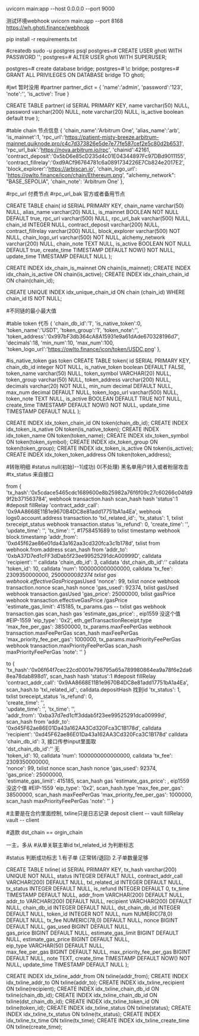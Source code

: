 uvicorn main:app --host 0.0.0.0 --port 9000

测试环境webhook
uvicorn main:app --port 8168
https://wh.ghoti.finance/webhook

pip install -r requirements.txt

#createdb
sudo -u postgres psql
postgres=# CREATE USER ghoti WITH PASSWORD '';
postgres=# ALTER USER ghoti WITH SUPERUSER;
<!-- postgres=# alter user ghoti with password ''; -->
postgres=# create database bridge;
postgres=# \c bridge;
postgres=# GRANT ALL PRIVILEGES ON DATABASE bridge TO ghoti;

<!-- CREATE USER ghoti WITH PASSWORD '*#$dTDN!'; -->
<!-- ALTER USER ghoti WITH SUPERUSER; -->
<!-- alter user ghoti with password '*#$dTDN!'; -->
<!-- create database bridge; -->
<!-- GRANT ALL PRIVILEGES ON DATABASE bridge TO ghoti; -->

#jwt
暂时没用
#partner 
partner_dict = {
    'name':'admin',
    'password':'123',
    'note':'',
    'is_active': True
}

CREATE TABLE partner(
    id  SERIAL PRIMARY KEY,
    name varchar(50) NULL,
    password varchar(200) NULL,
    note varchar(20) NULL,
    is_active boolean default true
);

#table chain 节点信息
{
    'chain_name':'Arbitrum One',
    'alias_name':'arb',
    'is_mainnet':1,
    'rpc_url':'https://patient-misty-breeze.arbitrum-mainnet.quiknode.pro/c4c7d373826e5de7e77fe587cef2e5c80d2b6531',
    'rpc_url_bak':'https://nova.arbitrum.io/rpc',
    'chainid':42161,
    'contract_deposit':'0x5bD6e85cD235d4c01E04344897Fc97DBd9011155',
    'contract_fillrelay':'0xd9ACf96764781c6a0891734226E7Cb824e2017E2',
    'block_explorer':'https://arbiscan.io',
    'chain_logo_url': 'https://owlto.finance/icon/chain/Ethereum.png',
    "alchemy_network": "BASE_SEPOLIA",
    'chain_note': 'Arbitrum One'
},

#rpc_url  付费节点
#rpc_url_bak  官方或者备用节点

CREATE TABLE chain(
    id SERIAL PRIMARY KEY,
    chain_name varchar(50) NULL,
    alias_name varchar(20) NULL,
    is_mainnet BOOLEAN NOT NULL DEFAULT true,
    rpc_url varchar(500) NULL,
    rpc_url_bak varchar(500) NULL,
    chain_id INTEGER NULL,
    contract_deposit varchar(200) NULL,
    contract_fillrelay varchar(200) NULL,
    block_explorer varchar(500) NOT NULL,
    chain_logo_url varchar(500) NOT NULL,
    alchemy_network varchar(200) NULL,
    chain_note TEXT NULL,
    is_active BOOLEAN NOT NULL DEFAULT true,
    create_time TIMESTAMP DEFAULT NOW() NOT NULL,
    update_time TIMESTAMP DEFAULT NULL
);

CREATE INDEX idx_chain_is_mainnet ON chain(is_mainnet);
CREATE INDEX idx_chain_is_active ON chain(is_active);
CREATE INDEX idx_chain_chain_id ON chain(chain_id);

CREATE UNIQUE INDEX idx_unique_chain_id 
ON chain (chain_id) 
WHERE chain_id IS NOT NULL;

#不同链的最小最大值

#table token 代币
{
    'chain_db_id':'1',
    'is_native_token':0,
    'token_name':'USDT',
    'token_group':'1',
    'token_note':'',
    'token_address':'0x997bF3db364cA8A15931e9a61dAde670328196d7',
    'decimals':18, 
    'min_num':10, 
    'max_num':100,
    'token_logo_url':'https://owlto.finance/icon/token/USDC.png'
},

#is_native_token gas token
CREATE TABLE token(
    id  SERIAL PRIMARY KEY,
    chain_db_id integer NOT NULL,
    is_native_token boolean DEFAULT FALSE,
    token_name varchar(50) NULL,
    token_symbol VARCHAR(20) NULL,
    token_group varchar(50) NULL,
    token_address varchar(200) NULL,
    decimals varchar(20) NOT NULL,
    min_num decimal DEFAULT NULL,
    max_num decimal DEFAULT NULL,
    token_logo_url varchar(500) NULL,
    token_note TEXT NULL,
    is_active BOOLEAN DEFAULT TRUE NOT NULL,
    create_time TIMESTAMP DEFAULT NOW() NOT NULL,
    update_time TIMESTAMP DEFAULT NULL
);

CREATE INDEX idx_token_chain_id ON token(chain_db_id);
CREATE INDEX idx_token_is_native ON token(is_native_token);
CREATE INDEX idx_token_name ON token(token_name);
CREATE INDEX idx_token_symbol ON token(token_symbol);
CREATE INDEX idx_token_group ON token(token_group);
CREATE INDEX idx_token_is_active ON token(is_active);
CREATE INDEX idx_token_token_address ON token(token_address);

#转账明细
#status
null(初始)--1(成功)
0(不处理) 黑名单用户转入或者粉层攻击
#tx_status
来自接口

from 
{
    'tx_hash':'0x5cdace5465cdc1689600e8b25982a76f6f09c27c60266c04fd99f2b371563784', webhook transaction.hash  scan_hash hash
    'status':1
    #deposit fillRelay
    'contract_addr_call': '0x9AA8668E11B1e9670B4DC8e81add17751bA1a4Ea',    webhook logs0.account.address  transaction.to 
    'txl_related_id':,
    'tx_status': 1,   txlist txreceipt_status  webhook transaction.status
    'is_refund': 0,
    'create_time': '',
    'update_time': '',
    'tx_time': '',  #1758451689 to  txlist timestamp   webhook block.timestamp
    'addr_from': '0xd45f62ae86e01da43a162aa3cd320fca3c1b178d',  txlist from  webhook.from.address scan_hash from
    'addr_to': '0xbA37D7ed1cFF3dDab5f23ee99525291dcA00999D',   calldata  
    'recipient': '' calldata
    'chain_db_id': 3,          calldata 
    'dst_chain_db_id':''       calldata
    'token_id': 10,            calldata 
    'num': 1000000000000000,   calldata 
    'tx_fee': 2309350000000,   25000000*92374  txlist gas    webhook.effectiveGasPrice*gasUsed
    'nonce': 99,  txlist nonce    webhook transaction.nonce  scan_hash nonce
    'gas_used': 92374,   txlist gasUsed    webhook transaction.gasUsed 
    'gas_price': 25000000,  txlist gasPrice   webhook transaction.effectiveGasPrice /gasPrice  
    'estimate_gas_limit': 415185,  tx_params.gas -- txlist gas    webhook transaction.gas  scan_hash gas
    'estimate_gas_price': ,   eip1559 没这个值
    #EIP-1559 
    'eip_type': '0x2',  eth_getTransactionReceipt.type
    'max_fee_per_gas': 38500000,          tx_params.maxFeePerGas     webhook transaction.maxFeePerGas scan_hash maxFeePerGas
    'max_priority_fee_per_gas': 1000000,   tx_params.maxPriorityFeePerGas   webhook transaction.maxPriorityFeePerGas scan_hash maxPriorityFeePerGas
    'note': ''
}

to
{
    'tx_hash':'0x06f64f7cec22cd0001e798795a65a789980864ea9a78f6e2da68ea78dab898d1',  scan_hash hash
    'status':1
    #deposit fillRelay
    'contract_addr_call': '0x9AA8668E11B1e9670B4DC8e81add17751bA1a4Ea',   scan_hash.to 
    'txl_related_id':,  calldata.depositHash 找到id
    'tx_status': 1,   txlist txreceipt_status
    'is_refund': 0,   
    'create_time': '',  
    'update_time': '', 
    'tx_time': '',  
    'addr_from': '0xba37d7ed1cff3ddab5f23ee99525291dca00999d',  scan_hash from
    'addr_to': '0xd45F62ae86E01Da43a162AA3Cd320Fca3C1B178d',    calldata  
    'recipient': '0xd45F62ae86E01Da43a162AA3Cd320Fca3C1B178d'   calldata
    'chain_db_id': 3,         接口传参input里面取       
    'dst_chain_db_id':''      无    
    'token_id': 10,            calldata 
    'num': 1000000000000000,   calldata 
    'tx_fee': 2309350000000,   
    'nonce': 99,  txlist nonce   scan_hash nonce
    'gas_used': 92374,      
    'gas_price': 25000000,   
    'estimate_gas_limit': 415185,  scan_hash gas
    'estimate_gas_price': ,   eip1559 没这个值
    #EIP-1559 
    'eip_type': '0x2',   scan_hash.type
    'max_fee_per_gas': 38500000,           scan_hash maxFeePerGas
    'max_priority_fee_per_gas': 1000000,   scan_hash maxPriorityFeePerGas
    'note': ''
}

#主要是在合约里面控制,  txline只是日志记录
deposit client -- vault
fillRelay vault -- client

#退款
dst_chain == orgin_chain

一主，多从
#从单关联主单id
txl_related_id 为判断标志

#status
判断成功标志
1.有子单 (正常转/退回)
2.子单数量足够

CREATE TABLE txline(
    id  SERIAL PRIMARY KEY,
    tx_hash varchar(200) UNIQUE NOT NULL,
    status INTEGER DEFAULT NULL,
    contract_addr_call VARCHAR(200) DEFAULT NULL,
    txl_related_id INTEGER DEFAULT NULL, 
    tx_status INTEGER DEFAULT NULL,
    is_refund INTEGER DEFAULT 0,
    tx_time TIMESTAMP DEFAULT NULL,
    addr_from VARCHAR(200) DEFAULT NULL,
    addr_to VARCHAR(200) DEFAULT NULL,
    recipient VARCHAR(200) DEFAULT NULL,
    chain_db_id INTEGER DEFAULT NULL,
    dst_chain_db_id INTEGER DEFAULT NULL,
    token_id INTEGER NOT NULL,
    num NUMERIC(78,0) DEFAULT NULL,
    tx_fee NUMERIC(78,0) DEFAULT NULL,
    nonce BIGINT DEFAULT NULL,
    gas_used BIGINT DEFAULT NULL,  
    gas_price BIGINT DEFAULT NULL,
    estimate_gas_limit BIGINT DEFAULT NULL, 
    estimate_gas_price BIGINT DEFAULT NULL,  
    eip_type VARCHAR(50) DEFAULT NULL,  
    max_fee_per_gas BIGINT DEFAULT NULL,
    max_priority_fee_per_gas BIGINT DEFAULT NULL,
    note TEXT,
    create_time TIMESTAMP DEFAULT NOW() NOT NULL,
    update_time TIMESTAMP DEFAULT NULL
);

CREATE INDEX idx_txline_addr_from ON txline(addr_from);
CREATE INDEX idx_txline_addr_to ON txline(addr_to);
CREATE INDEX idx_txline_recipient ON txline(recipient);
CREATE INDEX idx_txline_chain_db_id ON txline(chain_db_id);
CREATE INDEX idx_txline_chain_db_id ON txline(dst_chain_db_id);
CREATE INDEX idx_txline_token_id ON txline(token_id);
CREATE INDEX idx_txline_status ON txline(status);
CREATE INDEX idx_txline_tx_status ON txline(tx_status);
CREATE INDEX idx_txline_tx_time ON txline(tx_time);
CREATE INDEX idx_txline_create_time ON txline(create_time);
